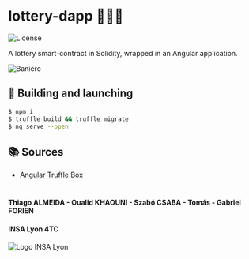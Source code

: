 # lottery-dapp :ticket::globe_with_meridians::money_with_wings:
![License](https://img.shields.io/static/v1.svg?label=License&message=Apache&color=2aaee6&style=flat)

A lottery smart-contract in Solidity, wrapped in an Angular application.

![Banière](baniere.png)

## :construction_worker: Building and launching
```bash
$ npm i
$ truffle build && truffle migrate
$ ng serve --open
```

## :books: Sources
- [Angular Truffle Box](https://www.trufflesuite.com/boxes/angular-truffle-box)

#
#### Thiago ALMEIDA - Oualid KHAOUNI - Szabó CSABA - Tomás - Gabriel FORIEN
#### INSA Lyon 4TC
![Logo INSA Lyon](https://upload.wikimedia.org/wikipedia/commons/b/b9/Logo_INSA_Lyon_%282014%29.svg)
